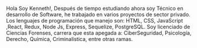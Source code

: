 Hola Soy Kenneth!, Después de tiempo estudiando ahora soy Técnico en desarrollo de Software, he trabajado en varios proyectos de sector privado. Los lenguajes de programación que manejo son: HTML, CSS, JavaScript ,React, Redux, Node Js, Express, Sequelize, PostgreSQL.
Soy licenciado de Ciencias Forenses, carrera que esta apegada a: CiberSeguridad, Psicología, Derecho, Química, Criminalística, entre otras ramas.


